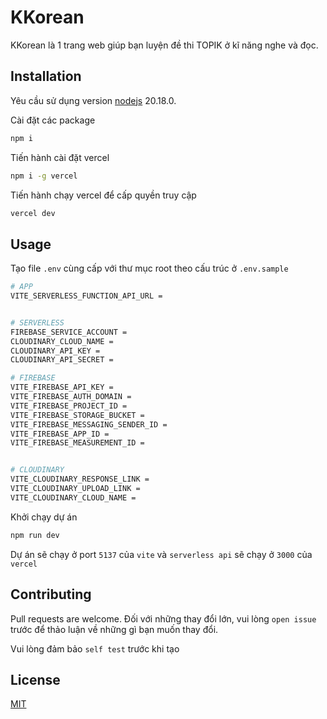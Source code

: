 # KKorean

KKorean là 1 trang web giúp bạn luyện đề thi TOPIK ở kĩ năng nghe và đọc.

## Installation

Yêu cầu sử dụng version [nodejs](https://nodejs.org/en) 20.18.0.

Cài đặt các package

```bash
npm i
```

Tiến hành cài đặt vercel

```bash
npm i -g vercel
```

Tiến hành chạy vercel để cấp quyền truy cập

```bash
vercel dev
```

## Usage

Tạo file `.env` cùng cấp với thư mục root theo cấu trúc ở `.env.sample`

```bash
# APP
VITE_SERVERLESS_FUNCTION_API_URL =


# SERVERLESS
FIREBASE_SERVICE_ACCOUNT =
CLOUDINARY_CLOUD_NAME =
CLOUDINARY_API_KEY =
CLOUDINARY_API_SECRET =

# FIREBASE
VITE_FIREBASE_API_KEY =
VITE_FIREBASE_AUTH_DOMAIN =
VITE_FIREBASE_PROJECT_ID =
VITE_FIREBASE_STORAGE_BUCKET =
VITE_FIREBASE_MESSAGING_SENDER_ID =
VITE_FIREBASE_APP_ID =
VITE_FIREBASE_MEASUREMENT_ID =


# CLOUDINARY
VITE_CLOUDINARY_RESPONSE_LINK =
VITE_CLOUDINARY_UPLOAD_LINK =
VITE_CLOUDINARY_CLOUD_NAME =
```

Khởi chạy dự án

```bash
npm run dev
```

Dự án sẽ chạy ở port `5137` của `vite` và `serverless api` sẽ chạy ở `3000` của `vercel`

## Contributing

Pull requests are welcome. Đối với những thay đổi lớn, vui lòng `open issue` trước để thảo luận về những gì bạn muốn thay đổi.

Vui lòng đảm bảo `self test` trước khi tạo

## License

[MIT](https://choosealicense.com/licenses/mit/)
